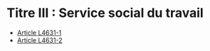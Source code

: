 # Titre III : Service social du travail 

* [Article L4631-1](./LEGIARTI000025578966.md)
* [Article L4631-2](./LEGIARTI000006903373.md)
